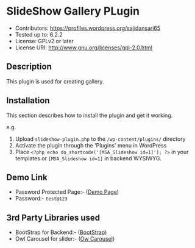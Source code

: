 # SlideShow Gallery PLugin

- Contributors: https://profiles.wordpress.org/sajidansari65
- Tested up to: 6.2.2
- License: GPLv2 or later
- License URI: http://www.gnu.org/licenses/gpl-2.0.html

## Description

This plugin is used for creating gallery.
## Installation

This section describes how to install the plugin and get it working.

e.g.

1. Upload `slideshow-plugin.php` to the `/wp-content/plugins/` directory
2. Activate the plugin through the 'Plugins' menu in WordPress
3. Place `<?php echo do_shortcode('[MSA_Slideshow id=1]'); ?>` in your templates or `[MSA_Slideshow id=1]` in backend WYSIWYG.

## Demo Link
- Password Protected Page:- ([Demo Page](https://iamsajidansari.com/slideshow-gallery-demo/))
- Password:- ```test@123```

## 3rd Party Libraries used
- BootStrap for Backend:- ([BootStrap](https://getbootstrap.com/))
- Owl Carousel for slider:- ([Ow Carousel](https://owlcarousel2.github.io/OwlCarousel2/))